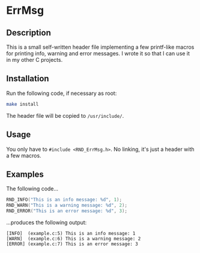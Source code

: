 # ErrMsg

## Description

This is a small self-written header file implementing a few printf-like macros
for printing info, warning and error messages. I wrote it so that I can use it
in my other C projects.

## Installation

Run the following code, if necessary as root:

```sh
make install
```

The header file will be copied to `/usr/include/`.

## Usage

You only have to `#include <RND_ErrMsg.h>`. No linking, it's just a header with
a few macros.

## Examples

The following code...

```c
RND_INFO("This is an info message: %d", 1);
RND_WARN("This is a warning message: %d", 2);
RND_ERROR("This is an error message: %d", 3);
```

...produces the following output:

```
[INFO]  (example.c:5) This is an info message: 1
[WARN]  (example.c:6) This is a warning message: 2
[ERROR] (example.c:7) This is an error message: 3
```
